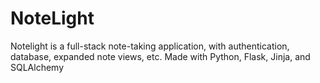 # NoteLight
Notelight is a full-stack note-taking application, with authentication, database, expanded note views, etc. Made with Python, Flask, Jinja, and SQLAlchemy
